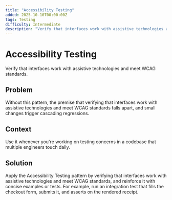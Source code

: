 ```yaml
---
title: "Accessibility Testing"
added: 2025-10-10T00:00:00Z
tags: Testing
difficulty: Intermediate
description: "Verify that interfaces work with assistive technologies and meet WCAG standards."
---
```

# Accessibility Testing

Verify that interfaces work with assistive technologies and meet WCAG standards.

## Problem

Without this pattern, the premise that verifying that interfaces work with assistive technologies and meet WCAG standards falls apart, and small changes trigger cascading regressions.

## Context

Use it whenever you're working on testing concerns in a codebase that multiple engineers touch daily.

## Solution

Apply the Accessibility Testing pattern by verifying that interfaces work with assistive technologies and meet WCAG standards, and reinforce it with concise examples or tests. For example, run an integration test that fills the checkout form, submits it, and asserts on the rendered receipt.
